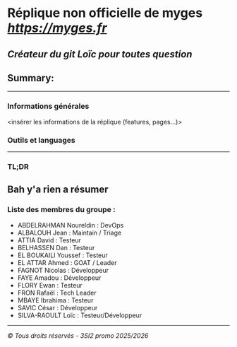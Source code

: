 # Réplique non officielle de myges *https://myges.fr*
*Créateur du git Loïc pour toutes question*
--- 
## Summary:
---
### Informations générales
<insérer les informations de la réplique (features, pages...)>

### Outils et languages
---
### TL;DR 
Bah y'a rien a résumer
--- 
### Liste des membres du groupe :
- ABDELRAHMAN Noureldin : DevOps
- ALBALOUH Jean : Maintain / Triage
- ATTIA David : Testeur
- BELHASSEN Dan : Testeur
- EL BOUKAILI Youssef : Testeur
- EL ATTAR Ahmed : GOAT / Leader
- FAGNOT Nicolas : Développeur
- FAYE Amadou : Développeur
- FLORY Ewan : Testeur
- FRON Rafaël : Tech Leader
- MBAYE Ibrahima : Testeur
- SAVIC César : Développeur
- SILVA-RAOULT Loïc : Testeur/Développeur

--- 
*© Tous droits réservés - 3SI2 promo 2025/2026*

